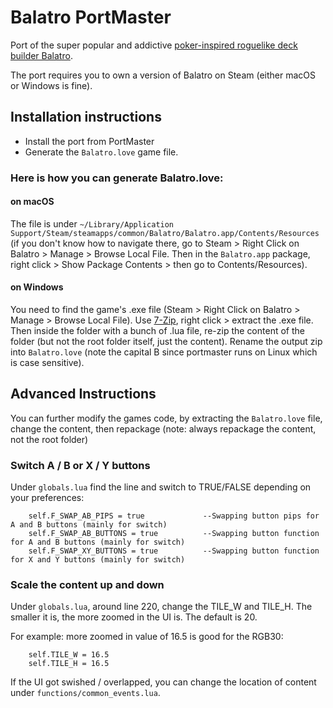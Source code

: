 # Balatro PortMaster

Port of the super popular and addictive [poker-inspired roguelike deck builder Balatro](https://www.playbalatro.com/).

The port requires you to own a version of Balatro on Steam (either macOS or Windows is fine).


## Installation instructions

- Install the port from PortMaster
- Generate the `Balatro.love` game file.

### Here is how you can generate Balatro.love:

#### on macOS

The file is under `~/Library/Application Support/Steam/steamapps/common/Balatro/Balatro.app/Contents/Resources` (if you don't know how to navigate there, go to Steam > Right Click on Balatro > Manage > Browse Local File. Then in the `Balatro.app` package, right click > Show Package Contents > then go to Contents/Resources).

#### on Windows

You need to find the game's .exe file (Steam > Right Click on Balatro > Manage > Browse Local File). Use [7-Zip](https://www.7-zip.org/), right click > extract the .exe file. Then inside the folder with a bunch of .lua file, re-zip the content of the folder (but not the root folder itself, just the content). Rename the output zip into `Balatro.love` (note the capital B since portmaster runs on Linux which is case sensitive).


## Advanced Instructions

You can further modify the games code, by extracting the `Balatro.love` file, change the content, then repackage (note: always repackage the content, not the root folder)

### Switch A / B or X / Y buttons

Under `globals.lua` find the line and switch to TRUE/FALSE depending on your preferences:

```
    self.F_SWAP_AB_PIPS = true             --Swapping button pips for A and B buttons (mainly for switch)
    self.F_SWAP_AB_BUTTONS = true          --Swapping button function for A and B buttons (mainly for switch)
    self.F_SWAP_XY_BUTTONS = true          --Swapping button function for X and Y buttons (mainly for switch)
```

### Scale the content up and down

Under `globals.lua`, around line 220, change the TILE_W and TILE_H. The smaller it is, the more zoomed in the UI is. The default is 20.

For example: more zoomed in value of 16.5 is good for the RGB30:
```
    self.TILE_W = 16.5
    self.TILE_H = 16.5
```

If the UI got swished / overlapped, you can change the location of content under `functions/common_events.lua`.